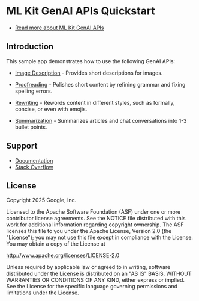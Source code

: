 # ML Kit GenAI APIs Quickstart

* [Read more about ML Kit GenAI APIs](https://developers.google.com/ml-kit/genai)

## Introduction

This sample app demonstrates how to use the following GenAI APIs:

- [Image Description](https://developers.google.com/ml-kit/genai/image-description/android) - Provides short descriptions for images.

- [Proofreading](https://developers.google.com/ml-kit/genai/proofreading/android) - Polishes short content by refining grammar and fixing spelling errors.

- [Rewriting](https://developers.google.com/ml-kit/genai/rewriting/android) - Rewords content in different styles, such as formally, concise, or even with emojis.

- [Summarization](https://developers.google.com/ml-kit/genai/summarization/android) - Summarizes articles and chat conversations into 1-3 bullet points.

## Support

* [Documentation](https://developers.google.com/ml-kit/genai)
* [Stack Overflow](https://stackoverflow.com/questions/tagged/mlkit)

## License

Copyright 2025 Google, Inc.

Licensed to the Apache Software Foundation (ASF) under one or more contributor
license agreements. See the NOTICE file distributed with this work for
additional information regarding copyright ownership. The ASF licenses this
file to you under the Apache License, Version 2.0 (the "License"); you may not
use this file except in compliance with the License. You may obtain a copy of
the License at

http://www.apache.org/licenses/LICENSE-2.0

Unless required by applicable law or agreed to in writing, software
distributed under the License is distributed on an "AS IS" BASIS, WITHOUT
WARRANTIES OR CONDITIONS OF ANY KIND, either express or implied. See the
License for the specific language governing permissions and limitations under
the License.
